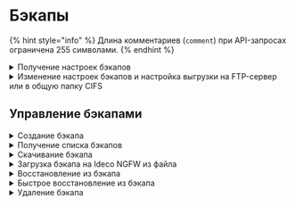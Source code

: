 # Бэкапы

{% hint style="info" %}
Длина комментариев (`comment`) при API-запросах ограничена 255 символами.
{% endhint %}

<details>
<summary>Получение настроек бэкапов</summary>

```
GET /backup/settings
```

**Ответ на успешный запрос:**

```json5
{
   "common": {
      "hour": "integer",
      "rotate": "weekly | monthly"
   },
   "ftp": {
      "enabled": "boolean",
      "server": "string",
      "login": "string",
      "password": "string",
      "remote_dir": "string"
   },
   "cifs": {
      "enabled": "boolean",
      "server": "string",
      "login": "string",
      "password": "string",
      "remote_dir": "string"
   }
}
```

* `common` - общие настройки бэкапов;
  * `hour` - час, в который делается автоматический бэкап, число от 0 до
    23;
  * `rotate` - удалять бэкапы старше недели (`weekly`) или месяца
    (`monthly`);
* `ftp` - настройки выгрузки бэкапов на FTP:
  * `enabled` - выгрузка включена/выключена;
  * `server` - адрес сервера, валидный домен или IP-адрес;
  * `login` - логин, не пустая строка;
  * `password` - пароль, не пустая строка, до 42 символов;
  * `remote_dir` - удаленный каталог, не пустая строка;
* `cifs` - настройки выгрузки бэкапов в общую папку CIFS:
  * `enabled` - выгрузка включена/выключена;
  * `server` - адрес сервера, валидный домен или IP-адрес;
  * `login` - логин, не пустая строка;
  * `password` - пароль, не пустая строка, до 42 символов;
  * `remote_dir` - удаленный каталог, не пустая строка.

</details>

<details>
<summary>Изменение настроек бэкапов и настройка выгрузки на FTP-сервер или в общую папку CIFS</summary>

```
PUT /backup/settings
```

**Json-тело запроса:**

```json5
{
   "common": {
      "hour": "integer",
      "rotate": "weekly | monthly"
   },
   "ftp": {
      "enabled": "boolean",
      "server": "string",
      "login": "string",
      "password": "string",
      "remote_dir": "string"
   },
   "cifs": {
      "enabled": "boolean",
      "server": "string",
      "login": "string",
      "password": "string",
      "remote_dir": "string"
   }
}
```

**Ответ на успешный запрос:** 200 OK

</details>

## Управление бэкапами

<details>
<summary>Создание бэкапа</summary>

```
POST /backup/backups
```

**Json-тело запроса:**

```json5
{
   "comment": "string" //(комментарий, произвольный текст)
}
```

**Ответ на успешный запрос:**

```json5
{
    "id": "string"
}
```

</details>

<details>
<summary>Получение списка бэкапов</summary>

```
GET /backup/backups
```

**Ответ на успешный запрос:**

```json5
[
   {
      "id": "string",
      "version": {
         "major": "integer",
         "minor": "integer",
         "build": "integer",
         "timestamp": "integer",
         "vendor": "Ideco",
         "product": "UTM" | "CC",
         "kind": "FSTEK" | "VPP" | "STANDARD" | "BPF",
         "release_type": "release" | "beta" | "devel"
      },
      "timestamp": "float",
      "comment": "string",
      "md5": "string",
      "size": "integer",
      "fast_restore_allowed": "boolean"
   }
...
]
```

* `id` - идентификатор бэкапа;
* `version` - версия системы:
  * `major` - мажорный номер версии;
  * `minor` - минорный номер версии;
  * `build` - номер сборки;
  * `timestamp` - время выхода версии; 
  * `vendor` - вендор ("Ideco");
  * `product` - код продукта;
  * `kind` - вид продукта;
  * `release_type` - тип релиза;
* `timestamp` - дата/время создания бэкапа в формате UNIX timestamp;
* `comment` - комментарий, произвольный текст;
* `md5` - контрольная сумма файла бэкапа (`data.tar`);
* `size` - размер бэкапа, байт;
* `fast_restore_allowed` - можно ли выполнить быстрое восстановление из данного бэкапа (версия идентична системной).

</details>

<details>
<summary>Скачивание бэкапа</summary>

```
GET /backup/download/<id бэкапа>
```

**Ответ на успешный запрос:** тело бэкапа.

</details>

<details>
<summary>Загрузка бэкапа на Ideco NGFW из файла</summary>

```
POST /backup/upload
```

Используйте стандартный POST-запрос на загрузку файла. Название поля в форме должно
быть `backup_file`.

**Ответ на успешный запрос:**

```json5
{
   "id": "string"
}
```

</details>

<details>
<summary>Восстановление из бэкапа</summary>

```
POST /backup/backups/<id бэкапа>/apply
```

**Ответ на успешный запрос:** 200 OK

</details>

<details>
<summary>Быстрое восстановление из бэкапа</summary>

```
POST /backup/backups/<id бэкапа>/apply/fast
```

**Ответ на успешный запрос:** 200 OK

</details>

<details>
<summary>Удаление бэкапа</summary>

```
DELETE /backup/backups/<id бэкапа>
```

**Ответ на успешный запрос:** 200 OK

</details>